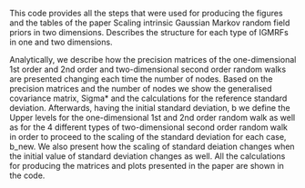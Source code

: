 This code provides all the steps that were used for producing the figures and the tables of the paper Scaling intrinsic Gaussian Markov  random field priors in two dimensions. Describes the structure for each type of IGMRFs in one and two dimensions. 

Analytically, we describe how the precision matrices of the one-dimensional 1st order and 2nd order  and two-dimensional second order random walks are presented changing each time the number of nodes. Based on the precision matrices and the number of nodes we show the generalised covariance matrix, Sigma* and the calculations for the reference standard deviation. Afterwards, having the initial standard deviation, b we define the Upper levels for the one-dimensional  1st and 2nd order random walk as well as for the 4 different types of two-dimensional second order random walk in order to proceed to the scaling of the standard deviation for each case, b_new. We also present how the scaling of standard deiation changes when the initial value of standard deviation changes as well. All the calculations for producing the matrices and plots presented in the paper are shown in the code.
